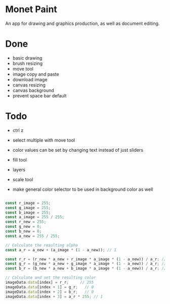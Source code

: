 # Monet Paint


An app for drawing and graphics production, as well as document editing.




# Done
- basic drawing
- brush resizing
- move tool
- image copy and paste
- download image
- canvas resizing
- canvas background
- prevent space bar default


# Todo
- ctrl z
- select multiple with move tool
- color values can be set by changing text instead of just sliders
- fill tool

- layers
- scale tool
- make general color selector to be used in background color as well


```js

const r_image = 255;
const g_image = 255;
const b_image = 255;
const a_image = 255 / 255;
const r_new = 255;
const g_new = 0;
const b_new = 0;
const a_new = 255 / 255;

// Calculate the resulting alpha
const a_r = a_new + (a_image * (1 - a_new)); // 1

const r_r = (r_new * a_new + r_image * a_image * (1 - a_new)) / a_r; // (255 * 1 + 255 * 1 * (1 - 1)) / 1
const g_r = (g_new * a_new + g_image * a_image * (1 - a_new)) / a_r; // (0 * 1 + 255 * 1 * (1 - 1)) / 1
const b_r = (b_new * a_new + b_image * a_image * (1 - a_new)) / a_r; // (0 * 1 + 255 * 1 * (1 - 1)) / 1

// Calculate and set the resulting color
imageData.data[index] = r_r;     // 255
imageData.data[index + 1] = g_r;   // 0
imageData.data[index + 2] = b_r;   // 0
imageData.data[index + 3] = a_r * 255; // 1

```